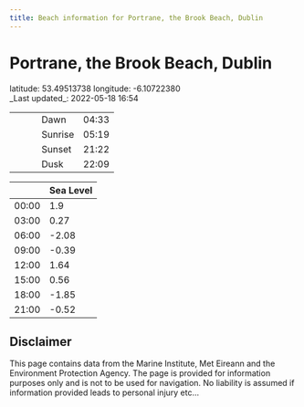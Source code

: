 ```yaml
---
title: Beach information for Portrane, the Brook Beach, Dublin
---
```

# Portrane, the Brook Beach, Dublin 

<div class="location-info">latitude: 53.49513738 longitude: -6.10722380</div>
<div class="met-eireann-warnings"></div>
_Last updated_: 2022-05-18 16:54

|   |   |   |   |   |
|---|---|---|---|---|
|   |   |   | Dawn  | 04:33 |
|   |   |   | Sunrise  | 05:19 |
|   |   |   | Sunset  | 21:22 |
|   |   |   | Dusk  | 22:09 |

<div></div>

|   | Sea Level  |
|---|---|
| 00:00 | 1.9 |
| 03:00 | 0.27 |
| 06:00 | -2.08 |
| 09:00 | -0.39 |
| 12:00 | 1.64 |
| 15:00 | 0.56 |
| 18:00 | -1.85 |
| 21:00 | -0.52 |

## Disclaimer

This page contains data from the Marine Institute,
Met Eireann and the Environment Protection Agency. The page is provided for
information purposes only and is not to be used for navigation. No liability
is assumed if information provided leads to personal injury etc...